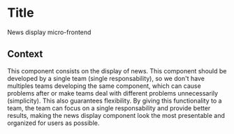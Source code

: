 # Title

News display micro-frontend


## Context

This component consists on the display of news.
This component should be developed by a single team (single responsability), so we don't have multiples teams developing the same component, which can cause problems after or make teams deal with different problems unnecessarily (simplicity). 
This also guarantees flexibility.
By giving this functionality to a team, the team can focus on a single responsability and provide better results, making the news display component look the most presentable and organized for users as possible.



